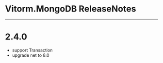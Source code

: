 ﻿# Vitorm.MongoDB ReleaseNotes

-----------------------
# 2.4.0
- support Transaction
- upgrade net to 8.0

